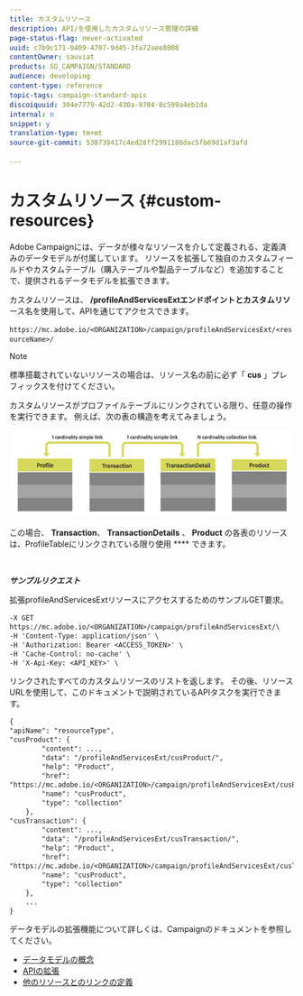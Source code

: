 ```yaml
---
title: カスタムリソース
description: API/を使用したカスタムリソース管理の詳細
page-status-flag: never-activated
uuid: c7b9c171-0409-4707-9d45-3fa72aee8008
contentOwner: sauviat
products: SG_CAMPAIGN/STANDARD
audience: developing
content-type: reference
topic-tags: campaign-standard-apis
discoiquuid: 304e7779-42d2-430a-9704-8c599a4eb1da
internal: n
snippet: y
translation-type: tm+mt
source-git-commit: 538739417c4ed28ff2991186dac5fb69d1af3afd

---
```



# カスタムリソース {#custom-resources}

Adobe Campaignには、データが様々なリソースを介して定義される、定義済みのデータモデルが付属しています。 リソースを拡張して独自のカスタムフィールドやカスタムテーブル（購入テーブルや製品テーブルなど）を追加することで、提供されるデータモデルを拡張できます。

カスタムリソースは、 **/profileAndServicesExtエンドポイントとカスタムリソ** ース名を使用して、APIを通じてアクセスできます。

`https://mc.adobe.io/<ORGANIZATION>/campaign/profileAndServicesExt/<resourceName>/`

>[!NOTE]
>
>標準搭載されていないリソースの場合は、リソース名の前に必ず「 <b>cus</b> 」プレフィックスを付けてください。

カスタムリソースがプロファイルテーブルにリンクされている限り、任意の操作を実行できます。 例えば、次の表の構造を考えてみましょう。

![代替テキスト](assets/cusresources.png)

この場合、 **Transaction**、 **TransactionDetails** 、 **Product** の各表のリソースは、ProfileTableにリンクされている限り使用 **** できます。

<br/>

***サンプルリクエスト&#x200B;***

拡張profileAndServicesExtリソースにアクセスするためのサンプルGET要求。

```
-X GET https://mc.adobe.io/<ORGANIZATION>/campaign/profileAndServicesExt/\
-H 'Content-Type: application/json' \
-H 'Authorization: Bearer <ACCESS_TOKEN>' \
-H 'Cache-Control: no-cache' \
-H 'X-Api-Key: <API_KEY>' \
```

リンクされたすべてのカスタムリソースのリストを返します。 その後、リソースURLを使用して、このドキュメントで説明されているAPIタスクを実行できます。

```
{
"apiName": "resourceType",
"cusProduct": {
        "content": ...,
        "data": "/profileAndServicesExt/cusProduct/",
        "help": "Product",
        "href": "https://mc.adobe.io/<ORGANIZATION>/campaign/profileAndServicesExt/cusProduct/metadata",
        "name": "cusProduct",
        "type": "collection"
    },
"cusTransaction": {
        "content": ...,
        "data": "/profileAndServicesExt/cusTransaction/",
        "help": "Product",
        "href": "https://mc.adobe.io/<ORGANIZATION>/campaign/profileAndServicesExt/cusTransaction/metadata",
        "name": "cusProduct",
        "type": "collection"
    },
    ...
}
```

データモデルの拡張機能について詳しくは、Campaignのドキュメントを参照してください。

* [データモデルの概念](../../developing/using/data-model-concepts.md)
* [APIの拡張](../../developing/using/about-extending-the-api.md)
* [他のリソースとのリンクの定義](https://helpx.adobe.com/campaign/standard/developing/using/configuring-the-resource-s-data-structure.html#defining-links-with-other-resources)
